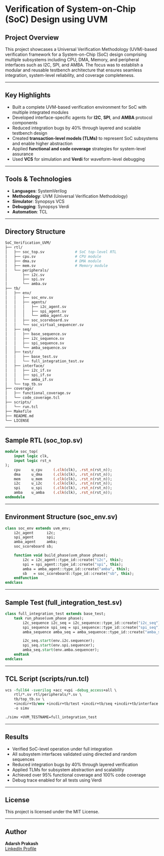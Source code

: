 # Verification of System-on-Chip (SoC) Design using UVM

## Project Overview
This project showcases a Universal Verification Methodology (UVM)-based verification framework for a System-on-Chip (SoC) design comprising multiple subsystems including CPU, DMA, Memory, and peripheral interfaces such as I2C, SPI, and AMBA. The focus was to establish a modular and reusable testbench architecture that ensures seamless integration, system-level reliability, and coverage completeness.

---

## Key Highlights
- Built a complete UVM-based verification environment for SoC with multiple integrated modules
- Developed interface-specific agents for **I2C**, **SPI**, and **AMBA** protocol components
- Reduced integration bugs by 40% through layered and scalable testbench design
- Created **transaction-level models (TLMs)** to represent SoC subsystems and enable higher abstraction
- Applied **functional and code coverage** strategies for system-level assurance
- Used **VCS** for simulation and **Verdi** for waveform-level debugging

---

## Tools & Technologies
- **Languages**: SystemVerilog
- **Methodology**: UVM (Universal Verification Methodology)
- **Simulator**: Synopsys VCS
- **Debugging**: Synopsys Verdi
- **Automation**: TCL

---

## Directory Structure
```bash
SoC_Verification_UVM/
├── rtl/
│   ├── soc_top.sv              # SoC top-level RTL
│   ├── cpu.sv                  # CPU module
│   ├── dma.sv                  # DMA module
│   ├── mem.sv                  # Memory module
│   └── peripherals/
│       ├── i2c.sv
│       ├── spi.sv
│       └── amba.sv
├── tb/
│   ├── env/
│   │   ├── soc_env.sv
│   │   ├── agents/
│   │   │   ├── i2c_agent.sv
│   │   │   ├── spi_agent.sv
│   │   │   └── amba_agent.sv
│   │   ├── soc_scoreboard.sv
│   │   └── soc_virtual_sequencer.sv
│   ├── seq/
│   │   ├── base_sequence.sv
│   │   ├── i2c_sequence.sv
│   │   ├── spi_sequence.sv
│   │   └── amba_sequence.sv
│   ├── test/
│   │   ├── base_test.sv
│   │   └── full_integration_test.sv
│   ├── interface/
│   │   ├── i2c_if.sv
│   │   ├── spi_if.sv
│   │   └── amba_if.sv
│   └── top_tb.sv
├── coverage/
│   ├── functional_coverage.sv
│   └── code_coverage.tcl
├── scripts/
│   └── run.tcl
├── Makefile
├── README.md
└── LICENSE
```

---

## Sample RTL (soc_top.sv)
```systemverilog
module soc_top(
    input logic clk,
    input logic rst_n
);
    cpu     u_cpu     (.clk(clk), .rst_n(rst_n));
    dma     u_dma     (.clk(clk), .rst_n(rst_n));
    mem     u_mem     (.clk(clk), .rst_n(rst_n));
    i2c     u_i2c     (.clk(clk), .rst_n(rst_n));
    spi     u_spi     (.clk(clk), .rst_n(rst_n));
    amba    u_amba    (.clk(clk), .rst_n(rst_n));
endmodule
```

---

## Environment Structure (soc_env.sv)
```systemverilog
class soc_env extends uvm_env;
    i2c_agent      i2c;
    spi_agent      spi;
    amba_agent     amba;
    soc_scoreboard sb;

    function void build_phase(uvm_phase phase);
        i2c = i2c_agent::type_id::create("i2c", this);
        spi = spi_agent::type_id::create("spi", this);
        amba = amba_agent::type_id::create("amba", this);
        sb   = soc_scoreboard::type_id::create("sb", this);
    endfunction
endclass
```

---

## Sample Test (full_integration_test.sv)
```systemverilog
class full_integration_test extends base_test;
    task run_phase(uvm_phase phase);
        i2c_sequence i2c_seq = i2c_sequence::type_id::create("i2c_seq");
        spi_sequence spi_seq = spi_sequence::type_id::create("spi_seq");
        amba_sequence amba_seq = amba_sequence::type_id::create("amba_seq");

        i2c_seq.start(env.i2c.sequencer);
        spi_seq.start(env.spi.sequencer);
        amba_seq.start(env.amba.sequencer);
    endtask
endclass
```

---

## TCL Script (scripts/run.tcl)
```tcl
vcs -full64 -sverilog +acc +vpi -debug_access+all \
    rtl/*.sv rtl/peripherals/*.sv \
    tb/top_tb.sv \
    +incdir+tb/env +incdir+tb/test +incdir+tb/seq +incdir+tb/interface \
    -o simv

./simv +UVM_TESTNAME=full_integration_test
```

---

## Results
- Verified SoC-level operation under full integration
- All subsystem interfaces validated using directed and random sequences
- Reduced integration bugs by 40% through layered verification
- Applied TLMs for subsystem abstraction and scalability
- Achieved over 95% functional coverage and 100% code coverage
- Debug trace enabled for all tests using Verdi

---

## License
This project is licensed under the MIT License.

---

## Author
**Adarsh Prakash**  
[LinkedIn Profile](https://www.linkedin.com/in/adarsh-prakash-a583a3259/)
